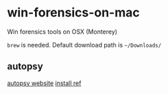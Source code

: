 # win-forensics-on-mac

Win forensics tools on OSX (Monterey)

`brew` is needed.
Default download path is `~/Downloads/`

## autopsy

[autopsy website](https://www.autopsy.com)
[install ref](https://slo-sleuth.github.io/tools/InstallingAutopsyOnMacOS.html)
